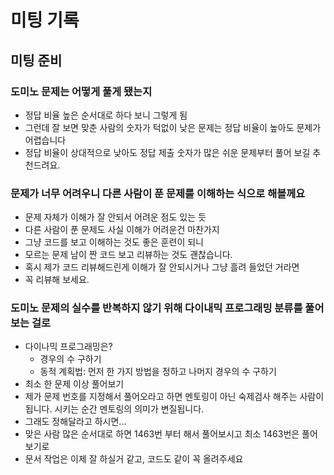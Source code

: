 # 미팅 기록

## 미팅 준비

### 도미노 문제는 어떻게 풀게 됐는지

- 정답 비율 높은 순서대로 하다 보니 그렇게 됨
- 그런데 잘 보면 맞춘 사람의 숫자가 턱없이 낮은 문제는 정답 비율이 높아도 문제가 어렵습니다
- 정답 비율이 상대적으로 낮아도 정답 제출 숫자가 많은 쉬운 문제부터 풀어 보길 추천드려요.

### 문제가 너무 어려우니 다른 사람이 푼 문제를 이해하는 식으로 해볼께요

- 문제 자체가 이해가 잘 안되서 어려운 점도 있는 듯
- 다른 사람이 푼 문제도 사실 이해가 어려운건 마찬가지
- 그냥 코드를 보고 이해하는 것도 좋은 훈련이 되니
- 모르는 문제 남이 짠 코드 보고 리뷰하는 것도 괜찮습니다.
- 혹시 제가 코드 리뷰해드린게 이해가 잘 안되시거나 그냥 흘려 들었던 거라면
- 꼭 리뷰해 보세요.

### 도미노 문제의 실수를 반복하지 않기 위해 다이내믹 프로그래밍 분류를 풀어보는 걸로

- 다이나믹 프로그래밍은?
  - 경우의 수 구하기
  - 동적 계획법: 먼저 한 가지 방법을 정하고 나머지 경우의 수 구하기
- 최소 한 문제 이상 풀어보기
- 제가 문제 번호를 지정해서 풀어오라고 하면 멘토링이 아닌 숙제검사 해주는 사람이 됩니다. 시키는 순간 멘토링의 의미가 변질됩니다.
- 그래도 정해달라고 하시면...
- 맞은 사람 많은 순서대로 하면 1463번 부터 해서 풀어보시고 최소 1463번은 풀어보기로
- 문서 작업은 이제 잘 하실거 같고, 코드도 같이 꼭 올려주세요